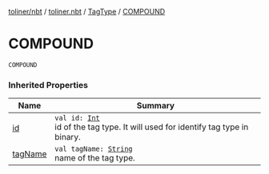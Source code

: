 [toliner/nbt](../../index.md) / [toliner.nbt](../index.md) / [TagType](index.md) / [COMPOUND](./-c-o-m-p-o-u-n-d.md)

# COMPOUND

`COMPOUND`

### Inherited Properties

| Name | Summary |
|---|---|
| [id](id.md) | `val id: `[`Int`](https://kotlinlang.org/api/latest/jvm/stdlib/kotlin/-int/index.html)<br>id of the tag type. It will used for identify tag type in binary. |
| [tagName](tag-name.md) | `val tagName: `[`String`](https://kotlinlang.org/api/latest/jvm/stdlib/kotlin/-string/index.html)<br>name of the tag type. |
